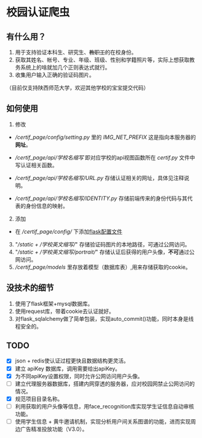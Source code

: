# 校园认证爬虫
## 有什么用？
1. 用于支持验证本科生、研究生、~~教职工~~的在校身份。
2. 获取其姓名、帐号、专业、年级、班级、性别和学籍照片等，实际上想获取教务系统上的啥就加几个正则表达式就行。
3. 收集用户输入正确的验证码图片。   

（目前仅支持陕西师范大学，欢迎其他学校的宝宝提交代码）

## 如何使用
1. 修改   
* */certif_page/config/setting.py* 里的 *IMG_NET_PREFIX* 这是指向本服务器的**网址**。

* */certif_page/api/学校名缩写* 即对应学校的api视图函数所在 *certif.py* 文件中写认证相关函数。

* */certif_page/api/学校名缩写/URL.py* 存储认证相关的网址，具体见注释说明。

* */certif_page/api/学校名缩写/IDENTITY.py* 存储前端传来的身份代码与其代表的身份信息的映射。

2. 添加
* 在 */certif_page/config/* 下添加[flask配置文件](http://www.pythondoc.com/flask/config.html "配置处理")
3. "*/static + /学校英文缩写/*" 存储验证码图片的本地路径，可通过公网访问。
4. "*/static + /学校英文缩写/portrait/*" 存储认证后获得的用户头像，**不可**通过公网访问。
5. */certif_page/models* 里存放着模型（数据库表）,用来存储获取的cookie。


## 没技术的细节
1. 使用了flask框架+mysql数据库。
2. 使用request库，带着cookie去认证就好。
3. 对flask_sqlalchemy做了简单包装，实现auto_commit()功能，同时本身是线程安全的。

## TODO
- [x] json + redis使认证过程更快且数据结构更灵活。
- [x] 建立 apiKey 数据库，调用需要给出apiKey。
- [x] 为不同apiKey设置权限，同时允许公网访问用户头像。
- [ ] 建立代理服务器数据库，搭建内网穿透的服务器，应对校园网禁止公网访问的情况。
- [x] 规范项目目录名称。
- [ ] 利用获取的用户头像等信息，用face_recognition库实现学生证信息自动审核功能。
- [ ] 使用学生信息 + 黄牛邀请机制，实现分析用户间关系图谱的功能，进而实现周边广告精准投放功能（V3.0）。